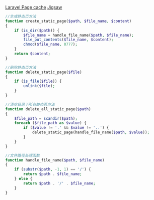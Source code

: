 
[Laravel Page cache](https://learnku.com/laravel/t/10680/extension-recommendation-static-page-caching-for-the-entire-station-of-laravel)
[Jigsaw](https://laravelacademy.org/post/6504.html)
```php
//生成静态页方法
function create_static_page($path, $file_name, $content)
{
    if (is_dir($path)) {
        $file_name = handle_file_name($path, $file_name);
        file_put_contents($file_name, $content);
        chmod($file_name, 0777);
    }
    return $content;
}

//删除静态页方法
function delete_static_page($file)
{
    if (is_file($file)) {
        unlink($file);
    }
}

//清空目录下所有静态页方法
function delete_all_static_page($path)
{
    $file_path = scandir($path);
    foreach ($file_path as $value) {
        if ($value != '.' && $value != '..') {
            delete_static_page(handle_file_name($path, $value));
        }
    }
}

//文件路径处理函数
function handle_file_name($path, $file_name)
{
    if (substr($path, -1, 1) == '/') {
        return $path . $file_name;
    } else {
        return $path . '/' . $file_name;
    }
}
```
